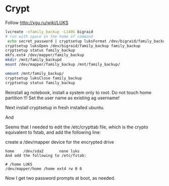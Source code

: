 # Crypt

Follow http://xgu.ru/wiki/LUKS

```bash
lvcreate -nfamily_backup -L140G bigraid
# run with space in the home of command
 echo secret_password | cryptsetup luksFormat /dev/bigraid/family_backup
cryptsetup luksOpen /dev/bigraid/family_backup family_backup
cryptsetup status family_backup
mkfs.ext4 /dev/mapper/family_backup
mkdir /mnt/family_backupd
mount /dev/mapper/family_backup /mnt/family_backup/

umount /mnt/family_backup/
cryptsetup luksClose family_backup
cryptsetup status family_backup
```

Reinstall ag notebook, install a system only to root. Do not touch home partition !!!
Set the user name as existing ag username!

Next install cryptsetup in fresh installed ubuntu.

And 

Seems that I needed to edit the /etc/crypttab file, which is the crypto equivalent to fstab, and add the following line:

create a /dev/mapper device for the encrypted drive

```
home    /dev/sda2       none luks
And add the following to /etc/fstab:
```

```
# /home LUKS
/dev/mapper/home /home ext4 rw 0 0
```
Now I get two password prompts at boot, as needed.
